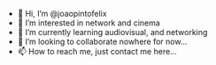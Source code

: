 - 👋 Hi, I’m @joaopintofelix
- 👀 I’m interested in network and cinema
- 🌱 I’m currently learning audiovisual, and networking
- 💞️ I’m looking to collaborate nowhere for now…
- 📫 How to reach me, just contact me here…

<!---
joaopintofelix/joaopintofelix is a ✨ special ✨ repository because its `README.md` (this file) appears on your GitHub profile.
You can click the Preview link to take a look at your changes.
--->
